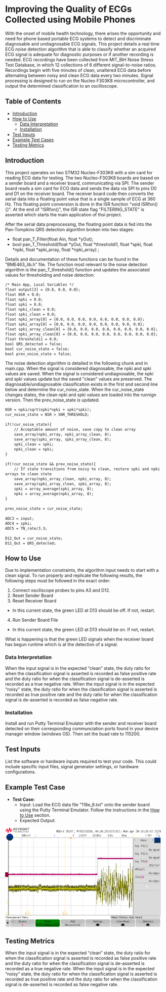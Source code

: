 # Improving the Quality of ECGs Collected using Mobile Phones

With the onset of mobile health technology, there arises the opportunity and need for phone based portable ECG systems to detect and discriminate diagnosable and undiagnosable ECG signals. This project details a real time ECG noise detection algorithm that is able to classify whether an acquired ECG signal is adequate for diagnostic purposes or if another recording is needed. ECG recordings have been collected from MIT_BIH Noise Stress Test Database, in which 12 collections of 6 different signal-to-noise ratios. Recordings begin with five minutes of clean, unaltered ECG data before alternating between noisy and clean ECG data every two minutes. Signal processing is designed to run on the Nucleo F303K8 microcontroller, and output the determined classification to an oscilloscope.   

## Table of Contents

- [Introduction](#introduction)
- [How to Use](#how-to-use)
  - [Data Interpretation](#data-interpretation)
  - [Installation](#installation)
- [Test Inputs](#test-inputs)
- [Example Test Cases](#example-test-cases)
- [Testing Metrics](#testing-metrics)

## Introduction

This project operates on two STM32 Nucleo-F303K8 with a sim card for reading ECG data for testing.  The two Nucleo-F303K8 boards are based on a sender board and a receiver board, communicating via SPI. The sender board reads a sim card for ECG data and sends the data via SPI to pins D0 and D1 on the receiver board. The receiver board code then converts the serial data into a floating point value that is a single sample of ECG at 360 Hz. This floating point conversion is done in the ISR function "void ISRfxn(){}". At the end of "ISRfxn()", the ISR state flag "FILTERING_STATE" is asserted which starts the main application of thsi project.

After the serial data preprocessing, the floating point data is fed into the Pan-Tompkins QRS detection algorithm broken into two stages:
- float pan_T_Filter(float Ain, float *yOut);
- bool pan_T_Threshold(float *yOut, float *thresholdi1, float *spki, float *npki, float *spki_array, float *npki_array) ;

Details and documentation of these functions can be found in the "BME463_lib.h" file. The function most relevant to the noise detection algorithm is the pan_T_threshold() function and updates the associated values for thresholding and noise detection:

    /* Main App, Local Variables */ 
    float output[3] = {0.0, 0.0, 0.0};
    float NSR = 0.0;
    float npki = 0.0;
    float spki = 0.0;
    float npki_clean = 0.0;
    float spki_clean = 0.0;
    float npki_array[8] = {0.0, 0.0, 0.0, 0.0, 0.0, 0.0, 0.0, 0.0};
    float spki_array[8] = {0.0, 0.0, 0.0, 0.0, 0.0, 0.0, 0.0, 0.0};
    float spki_array_clean[8] = {0.0, 0.0, 0.0, 0.0, 0.0, 0.0, 0.0, 0.0};
    float npki_array_clean[8] = {0.0, 0.0, 0.0, 0.0, 0.0, 0.0, 0.0, 0.0};
    float thresholdi1 = 0.0;
    bool QRS_detected = false;
    bool cur_noise_state = false;
    bool prev_noise_state = false;

The noise detection algorithm is detailed in the following chunk and in main.cpp. When the signal is considered diagnosable, the npki and spki values are saved. When the signal is considered undiagnosable, the npki and spki values update but the saved "clean" values are preserved. The diagnosable/undiagnosable classification exists in the first and second line below and determine the cur_noise_state. When the cur_noise_state changes states, the clean npki and spki values are loaded into the runnign version. Then the prev_noise_state is updated. 

    NSR = npki/sqrt(npki*npki + spki*spki);
    cur_noise_state = NSR > SNR_THRESHOLD;
    
    if(!cur_noise_state){
        // Acceptable amount of noise, save copy to clean array
        save_array(npki_array, npki_array_clean, 8);
        save_array(spki_array, spki_array_clean, 8);
        spki_clean = spki;
        npki_clean = npki;
    }          
    
    if(!cur_noise_state && prev_noise_state){    
        // If state transitions from noisy to clean, restore spki and npki arrays to clean state 
        save_array(npki_array_clean, npki_array, 8);
        save_array(spki_array_clean, spki_array, 8);
        spki = array_average(spki_array, 8);
        npki = array_average(npki_array, 8);
    }
    
    prev_noise_state = cur_noise_state;
    
    ADC3 = input; 
    ADC4 = spki;
    ADC5 = TN_rate/3.3;
  
    D12_Out = cur_noise_state;
    D11_Out = QRS_detected;

  

## How to Use
Due to implementation constraints, the algorithm input needs to start with a clean signal. To run properly and replicate the following results, the following steps must be followed in the exact order:
1) Connect osciliscope probes to pins A3 and D12.
2) Reset Sender Board
3) Reset Receiver Board
- In this current state, the green LED at D13 should be off. If not, restart.
4) Run Sender Board File
- In this current state, the green LED at D13 should be on. If not, restart.

What is happening is that the green LED signals when the receiver board has begun runtime which is at the detection of a signal.

### Data Interpretation

When the input signal is in the expected “clean” state, the duty ratio for when the classification signal is asserted is recorded as false positive rate and the duty ratio for when the classification signal is de-asserted is recorded as a true negative rate. When the input signal is in the expected “noisy” state, the duty ratio for when the classification signal is asserted is recorded as true positive rate and the duty ratio for when the classification signal is de-asserted is recorded as false negative rate.

### Installation
Install and run Putty Terminal Emulator with the sender and receiver board detected on their corresponding communciation ports found in your device manager window (windows OS). Then set the buad rate to 115200.

## Test Inputs

List the software or hardware inputs required to test your code. This could include specific input files, signal generator settings, or hardware configurations.

## Example Test Case

- **Test Case:**
  - Input: Load the ECG data file "118e_6.txt" onto the sender board using the Putty Terminal Emulator. Follow the instructions in the [How to Use](#how-to-use) section.
  - Expected Output:

![Expected Output](./118e-6%20FPR.png "Expected Output")

## Testing Metrics

When the input signal is in the expected “clean” state, the duty ratio for when the classification signal is asserted is recorded as false positive rate and the duty ratio for when the classification signal is de-asserted is recorded as a true negative rate. When the input signal is in the expected “noisy” state, the duty ratio for when the classification signal is asserted is recorded as true positive rate and the duty ratio for when the classification signal is de-asserted is recorded as false negative rate.
